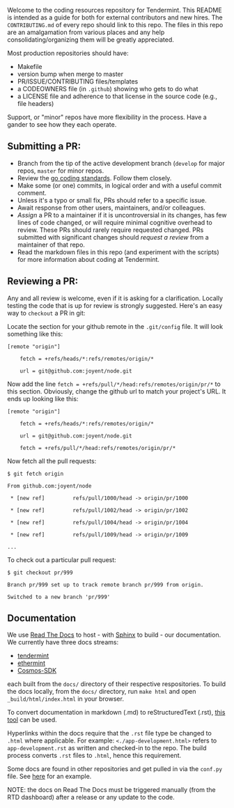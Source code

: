 Welcome to the coding resources repository for Tendermint. This README is intended as a guide for both for external contributors and new hires. The `CONTRIBUTING.md` of every repo should link to this repo. The files in this repo are an amalgamation from various places and any help consolidating/organizing them will be greatly appreciated.

Most production repositories should have:

- Makefile
- version bump when merge to master
- PR/ISSUE/CONTRIBUTING files/templates
- a CODEOWNERS file (in `.github`) showing who gets to do what
- a LICENSE file and adherence to that license in the source code (e.g., file headers)

Support, or "minor" repos have more flexibility in the process. Have a gander to see how they each operate.

## Submitting a PR:

- Branch from the tip of the active development branch (`develop` for major repos, `master` for minor repos.
- Review the [go coding standards](go/coding_standards.md). Follow them closely.
- Make some (or one) commits, in logical order and with a useful commit comment.
- Unless it's a typo or small fix, PRs should refer to a specific issue.
- Await response from other users, maintainers, and/or colleagues.
- _Assign_ a PR to a maintainer if it is uncontroversial in its changes, has few lines of code changed, or will require minimal cognitive overhead to review. These PRs should rarely require requested changed. PRs submitted with significant changes should _request a review_ from a maintainer of that repo.
- Read the markdown files in this repo (and experiment with the scripts) for more information about coding at Tendermint.

## Reviewing a PR:

Any and all review is welcome, even if it is asking for a clarification. Locally testing the code that is up for review is strongly suggested. Here's an easy way to `checkout` a PR in git:

Locate the section for your github remote in the `.git/config` file. It will look something like this:

```
[remote "origin"]

	fetch = +refs/heads/*:refs/remotes/origin/*

	url = git@github.com:joyent/node.git
```

Now add the line `fetch = +refs/pull/*/head:refs/remotes/origin/pr/*` to this section. Obviously, change the github url to match your project's URL. It ends up looking like this:

```
[remote "origin"]

	fetch = +refs/heads/*:refs/remotes/origin/*

	url = git@github.com:joyent/node.git

	fetch = +refs/pull/*/head:refs/remotes/origin/pr/*
```

Now fetch all the pull requests:

```
$ git fetch origin

From github.com:joyent/node

 * [new ref]         refs/pull/1000/head -> origin/pr/1000

 * [new ref]         refs/pull/1002/head -> origin/pr/1002

 * [new ref]         refs/pull/1004/head -> origin/pr/1004

 * [new ref]         refs/pull/1009/head -> origin/pr/1009

...
```

To check out a particular pull request:

```
$ git checkout pr/999

Branch pr/999 set up to track remote branch pr/999 from origin.

Switched to a new branch 'pr/999'
```

## Documentation

We use [Read The Docs](https://readthedocs.org/) to host - with [Sphinx](http://www.sphinx-doc.org/en/stable/) to build - our documentation. We currently have three docs streams:

* [tendermint](https://tendermint.readthedocs.io)
* [ethermint](https://ethermint.readthedocs.io)
* [Cosmos-SDK](https://cosmos-sdk.readthedocs.io)

each built from the `docs/` directory of their respective respositories. To build the docs locally, from the `docs/` directory, run `make html` and open `_build/html/index.html` in your browser.

To convert documentation in markdown (.md) to reStructuredText (.rst), [this tool](https://github.com/kgryte/markdown-to-restructuredtext) can be used.

Hyperlinks within the docs require that the `.rst` file type be changed to `.html` where applicable. For example:
`<./app-development.html>` refers to `app-development.rst` as written and checked-in to the repo. The build process converts `.rst` files to `.html`, hence this requirement.

Some docs are found in other repositories and get pulled in via the `conf.py` file. See [here](https://github.com/tendermint/tendermint/blob/88f5f21dbbf55589680d5e832647f5869f4fda1a/docs/conf.py#L174-L197) for an example.

NOTE: the docs on Read The Docs must be triggered manually (from the RTD dashboard) after a release or any update to the code.
